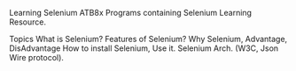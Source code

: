 Learning Selenium ATB8x
Programs containing Selenium Learning Resource.

Topics
What is Selenium?
Features of Selenium?
Why Selenium, Advantage, DisAdvantage
How to install Selenium, Use it.
Selenium Arch. (W3C, Json Wire protocol).